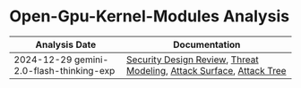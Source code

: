 # Open-Gpu-Kernel-Modules Analysis
| Analysis Date | Documentation |
|---------------|---------------|
| 2024-12-29 gemini-2.0-flash-thinking-exp | [Security Design Review](nvidia/open-gpu-kernel-modules/2024-12-29-gemini-2.0-flash-thinking-exp/sec-design.md), [Threat Modeling](nvidia/open-gpu-kernel-modules/2024-12-29-gemini-2.0-flash-thinking-exp/threat-modeling.md), [Attack Surface](nvidia/open-gpu-kernel-modules/2024-12-29-gemini-2.0-flash-thinking-exp/attack-surface.md), [Attack Tree](nvidia/open-gpu-kernel-modules/2024-12-29-gemini-2.0-flash-thinking-exp/attack-tree.md) |